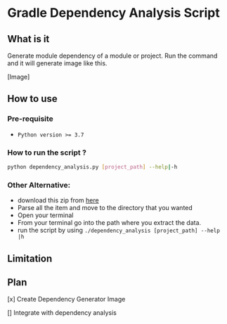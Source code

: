 # Gradle Dependency Analysis Script

## What is it
Generate  module dependency of a module or project. Run the command and it will generate image like this.

[Image]

## How to use

### Pre-requisite
- `Python version >= 3.7`


### How to run the script ?
```bash
python dependency_analysis.py [project_path] --help|-h
```

### Other Alternative:
- download this zip from [here](https://drive.google.com/drive/folders/1eA_qoN1kpoSxS72j0ajKJt0dF84xYKmq?usp=share_link)
- Parse all the item and move to the directory that you wanted
- Open your terminal
- From your terminal go into the path where you extract the data.
- run the script by using `./dependency_analysis [project_path] --help |h`

## Limitation

## Plan

[x] Create Dependency Generator Image

[] Integrate with dependency analysis